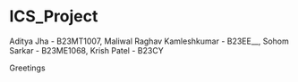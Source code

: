 # ICS_Project

Aditya Jha - B23MT1007, Maliwal Raghav Kamleshkumar - B23EE__, Sohom Sarkar - B23ME1068, Krish Patel - B23CY

Greetings
